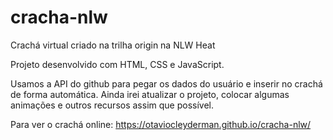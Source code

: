 # cracha-nlw
Crachá virtual criado na trilha origin na NLW Heat

Projeto desenvolvido com HTML, CSS e JavaScript. 

Usamos a API do github para pegar os dados do usuário e inserir no crachá de forma automática.
Ainda irei atualizar o projeto, colocar algumas animações e outros recursos assim que possível. 

Para ver o crachá online: https://otaviocleyderman.github.io/cracha-nlw/
